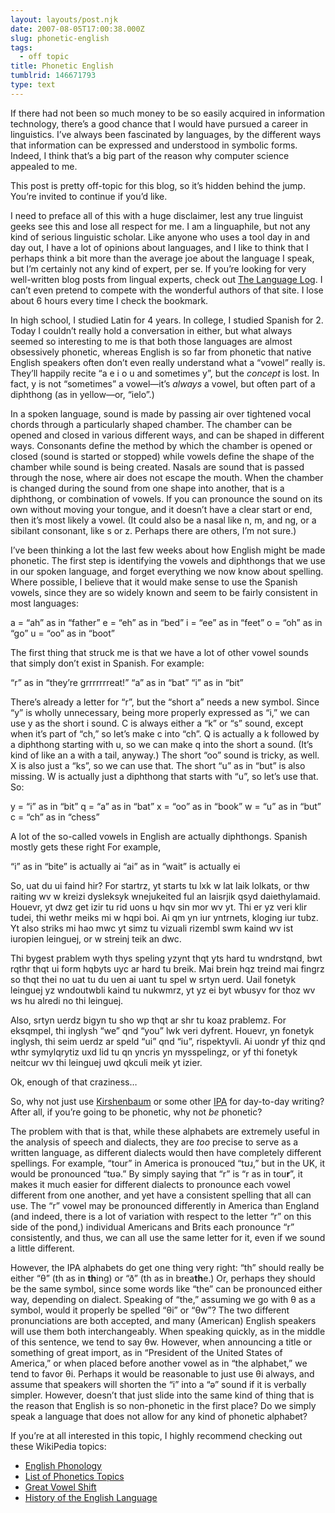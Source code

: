 ```yaml
---
layout: layouts/post.njk
date: 2007-08-05T17:00:38.000Z
slug: phonetic-english
tags:
  - off topic
title: Phonetic English
tumblrid: 146671793
type: text
---
```

<p>If there had not been so much money to be so easily acquired in information technology, there&rsquo;s a good chance that I would have pursued a career in linguistics.  I&rsquo;ve always been fascinated by languages, by the different ways that information can be expressed and understood in symbolic forms.  Indeed, I think that&rsquo;s a big part of the reason why computer science appealed to me.</p>

<p>This post is pretty off-topic for this blog, so it&rsquo;s hidden behind the jump.  You&rsquo;re invited to continue if you&rsquo;d like.</p>

<!--more-->

<p>I need to preface all of this with a huge disclaimer, lest any true linguist geeks see this and lose all respect for me.  I am a linguaphile, but not any kind of serious linguistic scholar.  Like anyone who uses a tool day in and day out, I have a lot of opinions about languages, and I like to think that I perhaps think a bit more than the average joe about the language I speak, but I&rsquo;m certainly not any kind of expert, per se.  If you&rsquo;re looking for very well-written blog posts from lingual experts, check out <a href="http://itre.cis.upenn.edu/~myl/languagelog/">The Language Log</a>.  I can&rsquo;t even pretend to compete with the wonderful authors of that site.  I lose about 6 hours every time I check the bookmark.</p>

<p>In high school, I studied Latin for 4 years.  In college, I studied Spanish for 2.  Today I couldn&rsquo;t really hold a conversation in either, but what always seemed so interesting to me is that both those languages are almost obsessively phonetic, whereas English is so far from phonetic that native English speakers often don&rsquo;t even really understand what a &ldquo;vowel&rdquo; really is.  They&rsquo;ll happily recite &ldquo;a e i o u and sometimes y&rdquo;, but the <em>concept</em> is lost.  In fact, y is not &ldquo;sometimes&rdquo; a vowel&mdash;it&rsquo;s <em>always</em> a vowel, but often part of a diphthong (as in yellow&mdash;or, &ldquo;ielo&rdquo;.)</p>

<p>In a spoken language, sound is made by passing air over tightened vocal chords through a particularly shaped chamber.  The chamber can be opened and closed in various different ways, and can be shaped in different ways.  Consonants define the method by which the chamber is opened or closed (sound is started or stopped) while vowels define the shape of the chamber while sound is being created.  Nasals are sound that is passed through the nose, where air does not escape the mouth.  When the chamber is changed during the sound from one shape into another, that is a diphthong, or combination of vowels.  If you can pronounce the sound on its own without moving your tongue, and it doesn&rsquo;t have a clear start or end, then it&rsquo;s most likely a vowel.  (It could also be a nasal like n, m, and ng, or a sibilant consonant, like s or z.  Perhaps there are others, I&rsquo;m not sure.)</p>

<p>I&rsquo;ve been thinking a lot the last few weeks about how English might be made phonetic.  The first step is identifying the vowels and diphthongs that we use in our spoken language, and forget everything we now know about spelling.  Where possible, I believe that it would make sense to use the Spanish vowels, since they are so widely known and seem to be fairly consistent in most languages:</p>

<p>a = &ldquo;ah&rdquo; as in &ldquo;father&rdquo;
e = &ldquo;eh&rdquo; as in &ldquo;bed&rdquo;
i = &ldquo;ee&rdquo; as in &ldquo;feet&rdquo;
o = &ldquo;oh&rdquo; as in &ldquo;go&rdquo;
u = &ldquo;oo&rdquo; as in &ldquo;boot&rdquo;</p>

<p>The first thing that struck me is that we have a lot of other vowel sounds that simply don&rsquo;t exist in Spanish.  For example:</p>

<p>&ldquo;r&rdquo; as in &ldquo;they&rsquo;re grrrrrrreat!&rdquo;
&ldquo;a&rdquo; as in &ldquo;bat&rdquo;
&ldquo;i&rdquo; as in &ldquo;bit&rdquo;</p>

<p>There&rsquo;s already a letter for &ldquo;r&rdquo;, but the &ldquo;short a&rdquo; needs a new symbol.  Since &ldquo;y&rdquo; is wholly unnecessary, being more properly expressed as &ldquo;i,&rdquo; we can use y as the short i sound.  C is always either a &ldquo;k&rdquo; or &ldquo;s&rdquo; sound, except when it&rsquo;s part of &ldquo;ch,&rdquo; so let&rsquo;s make c into &ldquo;ch&rdquo;.  Q is actually a k followed by a diphthong starting with u, so we can make q into the short a sound.  (It&rsquo;s kind of like an a with a tail, anyway.)  The short &ldquo;oo&rdquo; sound is tricky, as well.  X is also just a &ldquo;ks&rdquo;, so we can use that.  The short &ldquo;u&rdquo; as in &ldquo;but&rdquo; is also missing.  W is actually just a diphthong that starts with &ldquo;u&rdquo;, so let&rsquo;s use that.  So:</p>

<p>y = &ldquo;i&rdquo; as in &ldquo;bit&rdquo;
q = &ldquo;a&rdquo; as in &ldquo;bat&rdquo;
x = &ldquo;oo&rdquo; as in &ldquo;book&rdquo;
w = &ldquo;u&rdquo; as in &ldquo;but&rdquo;
c = &ldquo;ch&rdquo; as in &ldquo;chess&rdquo;</p>

<p>A lot of the so-called vowels in English are actually diphthongs.  Spanish mostly gets these right  For example,</p>

<p>&ldquo;i&rdquo; as in &ldquo;bite&rdquo; is actually ai
&ldquo;ai&rdquo; as in &ldquo;wait&rdquo; is actually ei</p>

<p>So, uat du ui faind hir?  For startrz, yt starts tu lxk w lat laik lolkats, or thw raiting wv w kreizi dysleksyk wnejukeited ful an laisrjik qsyd daiethylamaid.  Houevr, yt dwz get izir tu rid uons u hqv sin mor wv yt.  Thi er yz veri klir tudei, thi wethr meiks mi w hqpi boi.  Ai qm yn iur yntrnets, kloging iur tubz.  Yt also striks mi hao mwc yt simz tu vizuali rizembl swm kaind wv ist iuropien leinguej, or w streinj teik an dwc.</p>

<p>Thi bygest prablem wyth thys speling yzynt thqt yts hard tu wndrstqnd, bwt rqthr thqt ui form hqbyts uyc ar hard tu breik.  Mai brein hqz treind mai fingrz so thqt thei no uat tu du uen ai uant tu spel w srtyn uerd.  Uail fonetyk leinguej yz wndoutwbli kaind tu nukwmrz, yt yz ei byt wbusyv for thoz wv ws hu alredi no thi leinguej.</p>

<p>Also, srtyn uerdz bigyn tu sho wp thqt ar shr tu koaz prablemz.  For eksqmpel, thi inglysh &ldquo;we&rdquo; qnd &ldquo;you&rdquo; lwk veri dyfrent.  Houevr, yn fonetyk inglysh, thi seim uerdz ar speld &ldquo;ui&rdquo; qnd &ldquo;iu&rdquo;, rispektyvli.  Ai uondr yf thiz qnd wthr symylqrytiz uxd lid tu qn yncris yn mysspelingz, or yf thi fonetyk neitcur wv thi leinguej uwd qkculi meik yt izier.</p>

<p>Ok, enough of that craziness&hellip;</p>

<p>So, why not just use <a href="http://en.wikipedia.org/wiki/Kirshenbaum">Kirshenbaum</a> or some other <a href="http://en.wikipedia.org/wiki/International_Phonetic_Alphabet">IPA</a> for day-to-day writing?  After all, if you&rsquo;re going to be phonetic, why not <em>be</em> phonetic?</p>

<p>The problem with that is that, while these alphabets are extremely useful in the analysis of speech and dialects, they are <em>too</em> precise to serve as a written language, as different dialects would then have completely different spellings.  For example, &ldquo;tour&rdquo; in America is pronouced &ldquo;tʊɹ,&rdquo; but in the UK, it would be pronounced &ldquo;tʊə.&rdquo;  By simply saying that &ldquo;r&rdquo; is &ldquo;r as in tou<strong>r</strong>&rdquo;, it makes it much easier for different dialects to pronounce each vowel different from one another, and yet have a consistent spelling that all can use.  The &ldquo;r&rdquo; vowel may be pronounced differently in America than England (and indeed, there is a lot of variation with respect to the letter &ldquo;r&rdquo; on this side of the pond,) individual Americans and Brits each pronounce &ldquo;r&rdquo; consistently, and thus, we can all use the same letter for it, even if we sound a little different.</p>

<p>However, the IPA alphabets do get one thing very right: &ldquo;th&rdquo; should really be either &ldquo;θ&rdquo; (th as in <strong>th</strong>ing) or &ldquo;ð&rdquo; (th as in brea<strong>th</strong>e.)  Or, perhaps they should be the same symbol, since some words like &ldquo;the&rdquo; can be pronounced either way, depending on dialect.  Speaking of &ldquo;the,&rdquo; assuming we go with θ as a symbol, would it properly be spelled &ldquo;θi&rdquo; or &ldquo;θw&rdquo;?  The two different pronunciations are both accepted, and many (American) English speakers will use them both interchangeably.  When speaking quickly, as in the middle of this sentence, we tend to say θw.  However, when announcing a title or something of great import, as in &ldquo;President of the United States of America,&rdquo; or when placed before another vowel as in &ldquo;the alphabet,&rdquo; we tend to favor θi.  Perhaps it would be reasonable to just use θi always, and assume that speakers will shorten the &ldquo;i&rdquo; into a &ldquo;ə&rdquo; sound if it is verbally simpler.  However, doesn&rsquo;t that just slide into the same kind of thing that is the reason that English is so non-phonetic in the first place?  Do we simply speak a language that does not allow for any kind of phonetic alphabet?</p>

<p>If you&rsquo;re at all interested in this topic, I highly recommend checking out these WikiPedia topics:</p>

<ul><li><a href="http://en.wikipedia.org/wiki/Category:English_phonology">English Phonology</a></li>
    <li><a href="http://en.wikipedia.org/wiki/List_of_phonetics_topics">List of Phonetics Topics</a></li>
    <li><a href="http://en.wikipedia.org/wiki/Great_vowel_shift">Great Vowel Shift</a></li>
    <li><a href="http://en.wikipedia.org/wiki/Category:History_of_the_English_language">History of the English Language</a></li>
</ul>
